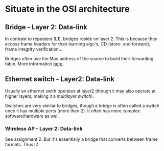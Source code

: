 # Situate in the OSI architecture
## Bridge - Layer 2: Data-link
In contrast to repeaters (L1), bridges reside on layer 2. This is because they access frame headers for their learning algo's, CD (store- and forward), frame integrity verification...

Bridges often use the Mac address of the source to build their forwarding table. More information [here](https://en.wikibooks.org/wiki/Switches,_Routers,_Bridges_and_LANs/Bridges).


## Ethernet switch - Layer2: Data-link
Usually an ethernet swith operates at layer2 (though it may also operate at higher layers, making it a _multilayer switch_).

Switches are very similar to bridges, though a bridge is often called a switch once it has multiple ports (more then 2). It often has more complex software/hardware as well.

### Wireless AP - Layer 2: Data-link
See assignment 2. But it's essentially a bridge that converts between frame formats. Thus l2.
